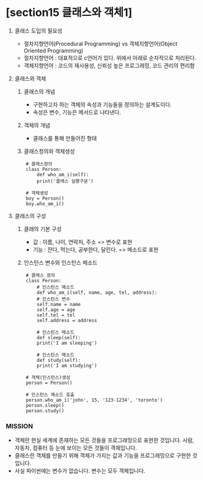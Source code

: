 # [section15 클래스와 객체1] 

01. 클래스 도입의 필요성
	- 절차지향언어(Procedural Programming) vs 객체지향언어(Object Oriented Programming)
	- 절차지향언어 : 대표적으로 c언어가 있다. 위에서 아래로 순차적으로 처리된다.
	- 객체지향언어 : 코드의 재사용성, 신뢰성 높은 프로그래밍, 코드 관리의 편리함

02. 클래스와 객체
	1. 클래스의 개념
		- 구현하고자 하는 객체의 속성과 기능들을 정의하는 설계도이다.
		- 속성은 변수, 기능은 메서드로 나타낸다.

	2. 객체의 개념
		- 클래스를 통해 만들어진 형태

	5. 클래스정의와 객체생성
	```
		# 클래스정의
		class Person:
		    def who_am_i(self):
			print('클래스 실행구문')

		# 객체생성
		boy = Person()
		boy.who_am_i()
	```

03. 클래스의 구성
	1. 클래의 기본 구성
		- 값 : 이름, 나이, 연락처, 주소             => 변수로 표현
		- 기능 : 잔다, 먹는다, 공부한다, 달린다.    => 메소드로 표현
		
	2. 인스턴스 변수와 인스턴스 메소드
	```
		# 클래스 정의
		class Person:
		    # 인스턴스 메소드
		    def who_am_i(self, name, age, tel, address):	
			# 인스턴스 변수  
			self.name = name	  
			self.age = age	
			self.tel = tel		
			self.address = address
			
		    # 인스턴스 메소드
		    def sleep(self):					
			print('I am sleeping')
			
		    # 인스턴스 메소드
		    def study(self):
			print('I am studying')       

		# 객체(인스턴스)생성
		person = Person()

		# 인스턴스 메소드 호출
		person.who_am_i('john', 15, '123-1234', 'toronto')
		person.sleep()
		person.study()
	```

### MISSION ###
- 객체란 현실 세계에 존재하는 모든 것들을 프로그래밍으로 표현한 것입니다. 사람, 자동차, 컴퓨터 등 눈에 보이는 모든 것들이 객체입니다.
- 클래스란 객체를 만들기 위해 객체가 가지는 값과 기능을 프로그래밍으로 구현한 것입니다.
- 사실 파이썬에는 변수가 없습니다. 변수는 모두 객체입니다.
